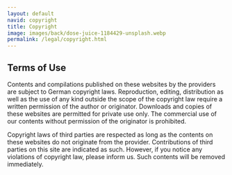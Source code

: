 ```yaml
---
layout: default
navid: copyright
title: Copyright
image: images/back/dose-juice-1184429-unsplash.webp
permalink: /legal/copyright.html
---
```


## Terms of Use

Contents and compilations published on these websites by the providers are
subject to German copyright laws. Reproduction, editing, distribution as well as
the use of any kind outside the scope of the copyright law require a written
permission of the author or originator. Downloads and copies of these websites
are permitted for private use only. The commercial use of our contents without
permission of the originator is prohibited.

Copyright laws of third parties are respected as long as the contents on these
websites do not originate from the provider. Contributions of third parties on
this site are indicated as such. However, if you notice any violations of
copyright law, please inform us. Such contents will be removed immediately.
